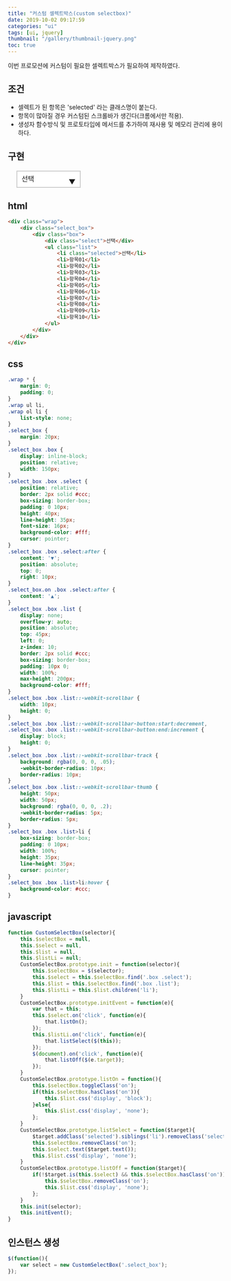 ```yaml
---
title: "커스텀 셀렉트박스(custom selectbox)"
date: 2019-10-02 09:17:59
categories: "ui"
tags: [ui, jquery]
thumbnail: "/gallery/thumbnail-jquery.png"
toc: true
---
```


이번 프로모션에 커스텀이 필요한 셀렉트박스가 필요하여 제작하였다.

## 조건
* 셀렉트가 된 항목은 'selected' 라는 클래스명이 붙는다.
* 항목이 많아질 경우 커스텀된 스크롤바가 생긴다(크롬에서만 적용).
* 생성자 함수방식 및 프로토타입에 메서드를 추가하여 재사용 및 메모리 관리에 용이하다.

<!-- more -->

## 구현

<script src="https://code.jquery.com/jquery-3.3.1.js"></script>
<script>
function CustomSelectBox(selector){
    this.$selectBox = null,
    this.$select = null,
    this.$list = null,
    this.$listLi = null;
    CustomSelectBox.prototype.init = function(selector){
        this.$selectBox = $(selector);
        this.$select = this.$selectBox.find('.box .select');
        this.$list = this.$selectBox.find('.box .list');
        this.$listLi = this.$list.children('li');
    }
    CustomSelectBox.prototype.initEvent = function(e){
        var that = this;
        this.$select.on('click', function(e){
            that.listOn();
        });
        this.$listLi.on('click', function(e){
            that.listSelect($(this));
        });
        $(document).on('click', function(e){
            that.listOff($(e.target));
        });
    }
    CustomSelectBox.prototype.listOn = function(){
        this.$selectBox.toggleClass('on');
        if(this.$selectBox.hasClass('on')){
            this.$list.css('display', 'block');
        }else{
            this.$list.css('display', 'none');
        };
    }
    CustomSelectBox.prototype.listSelect = function($target){
        $target.addClass('selected').siblings('li').removeClass('selected');
        this.$selectBox.removeClass('on');
        this.$select.text($target.text());
        this.$list.css('display', 'none');
    }
    CustomSelectBox.prototype.listOff = function($target){
        if(!$target.is(this.$select) && this.$selectBox.hasClass('on')){
            this.$selectBox.removeClass('on');
            this.$list.css('display', 'none');
        };
    }
    this.init(selector);
    this.initEvent();
}
$(function(){
    var select = new CustomSelectBox('.select_box');
});
</script>
<style>
.wrap * {
    margin: 0;
    padding: 0;
}
.wrap ul li,
.wrap ol li {
    list-style: none;
}
.select_box {
    margin: 20px;
}
.select_box .box {
    display: inline-block;
    position: relative;
    width: 150px;
}
.select_box .box .select {
    position: relative;
    border: 2px solid #ccc;
    box-sizing: border-box;
    padding: 0 10px;
    width: 100%;
    height: 40px;
    line-height: 35px;
    font-size: 16px;
    background-color: #fff;
    cursor: pointer;
}
.select_box .box .select:after {
    content: '▼';
    position: absolute;
    top: 7px;
    right: 10px;
    transform: none;
    border: 0;
}
.select_box.on .box .select:after {
    content: '▲';
}
.select_box .box .list {
    display: none;
    overflow-y: auto;
    position: absolute;
    top: 45px;
    left: 0;
    z-index: 10;
    margin: 0;
    border: 2px solid #ccc;
    box-sizing: border-box;
    padding: 10px 0;
    width: 100%;
    max-height: 200px;
    background-color: #fff;
}
.select_box .box .list::-webkit-scrollbar {
    width: 10px;
    height: 0;
}
.select_box .box .list::-webkit-scrollbar-button:start:decrement,
.select_box .box .list::-webkit-scrollbar-button:end:increment {
    display: block;
    height: 0;
}
.select_box .box .list::-webkit-scrollbar-track {
    background: rgba(0, 0, 0, .05);
    -webkit-border-radius: 10px;
    border-radius: 10px;
}
.select_box .box .list::-webkit-scrollbar-thumb {
    height: 50px;
    width: 50px;
    background: rgba(0, 0, 0, .2);
    -webkit-border-radius: 5px;
    border-radius: 5px;
}
.select_box .box .list>li {
    box-sizing: border-box;
    padding: 0 10px;
    width: 100%;
    height: 35px;
    line-height: 35px;
    cursor: pointer;
}
.select_box .box .list>li:hover {
    background-color: #ccc;
}
</style>
<div class="wrap">
    <div class="select_box">
        <div class="box">
            <div class="select">선택</div>
            <ul class="list">
                <li class="selected">선택</li>
                <li>항목01</li>
                <li>항목02</li>
                <li>항목03</li>
                <li>항목04</li>
                <li>항목05</li>
                <li>항목06</li>
                <li>항목07</li>
                <li>항목08</li>
                <li>항목09</li>
                <li>항목10</li>
            </ul>
        </div>
    </div>
</div>

## html

```html
<div class="wrap">
    <div class="select_box">
        <div class="box">
            <div class="select">선택</div>
            <ul class="list">
                <li class="selected">선택</li>
                <li>항목01</li>
                <li>항목02</li>
                <li>항목03</li>
                <li>항목04</li>
                <li>항목05</li>
                <li>항목06</li>
                <li>항목07</li>
                <li>항목08</li>
                <li>항목09</li>
                <li>항목10</li>
            </ul>
        </div>
    </div>
</div>
```

## css

```css
.wrap * {
    margin: 0;
    padding: 0;
}
.wrap ul li,
.wrap ol li {
    list-style: none;
}
.select_box {
    margin: 20px;
}
.select_box .box {
    display: inline-block;
    position: relative;
    width: 150px;
}
.select_box .box .select {
    position: relative;
    border: 2px solid #ccc;
    box-sizing: border-box;
    padding: 0 10px;
    height: 40px;
    line-height: 35px;
    font-size: 16px;
    background-color: #fff;
    cursor: pointer;
}
.select_box .box .select:after {
    content: '▼';
    position: absolute;
    top: 0;
    right: 10px;
}
.select_box.on .box .select:after {
    content: '▲';
}
.select_box .box .list {
    display: none;
    overflow-y: auto;
    position: absolute;
    top: 45px;
    left: 0;
    z-index: 10;
    border: 2px solid #ccc;
    box-sizing: border-box;
    padding: 10px 0;
    width: 100%;
    max-height: 200px;
    background-color: #fff;
}
.select_box .box .list::-webkit-scrollbar {
    width: 10px;
    height: 0;
}
.select_box .box .list::-webkit-scrollbar-button:start:decrement,
.select_box .box .list::-webkit-scrollbar-button:end:increment {
    display: block;
    height: 0;
}
.select_box .box .list::-webkit-scrollbar-track {
    background: rgba(0, 0, 0, .05);
    -webkit-border-radius: 10px;
    border-radius: 10px;
}
.select_box .box .list::-webkit-scrollbar-thumb {
    height: 50px;
    width: 50px;
    background: rgba(0, 0, 0, .2);
    -webkit-border-radius: 5px;
    border-radius: 5px;
}
.select_box .box .list>li {
    box-sizing: border-box;
    padding: 0 10px;
    width: 100%;
    height: 35px;
    line-height: 35px;
    cursor: pointer;
}
.select_box .box .list>li:hover {
    background-color: #ccc;
}
```

## javascript

```javascript
function CustomSelectBox(selector){
    this.$selectBox = null,
    this.$select = null,
    this.$list = null,
    this.$listLi = null;
    CustomSelectBox.prototype.init = function(selector){
        this.$selectBox = $(selector);
        this.$select = this.$selectBox.find('.box .select');
        this.$list = this.$selectBox.find('.box .list');
        this.$listLi = this.$list.children('li');
    }
    CustomSelectBox.prototype.initEvent = function(e){
        var that = this;
        this.$select.on('click', function(e){
            that.listOn();
        });
        this.$listLi.on('click', function(e){
            that.listSelect($(this));
        });
        $(document).on('click', function(e){
            that.listOff($(e.target));
        });
    }
    CustomSelectBox.prototype.listOn = function(){
        this.$selectBox.toggleClass('on');
        if(this.$selectBox.hasClass('on')){
            this.$list.css('display', 'block');
        }else{
            this.$list.css('display', 'none');
        };
    }
    CustomSelectBox.prototype.listSelect = function($target){
        $target.addClass('selected').siblings('li').removeClass('selected');
        this.$selectBox.removeClass('on');
        this.$select.text($target.text());
        this.$list.css('display', 'none');
    }
    CustomSelectBox.prototype.listOff = function($target){
        if(!$target.is(this.$select) && this.$selectBox.hasClass('on')){
            this.$selectBox.removeClass('on');
            this.$list.css('display', 'none');
        };
    }
    this.init(selector);
    this.initEvent();
}
```

## 인스턴스 생성

```javascript
$(function(){
    var select = new CustomSelectBox('.select_box');
});
```
